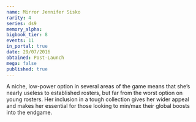 ```yaml
---
name: Mirror Jennifer Sisko
rarity: 4
series: ds9
memory_alpha:
bigbook_tier: 8
events: 11
in_portal: true
date: 29/07/2016
obtained: Post-Launch
mega: false
published: true
---
```


A niche, low-power option in several areas of the game means that she’s nearly useless to established rosters, but far from the worst option on young rosters. Her inclusion in a tough collection gives her wider appeal and makes her essential for those looking to min/max their global boosts into the endgame.
